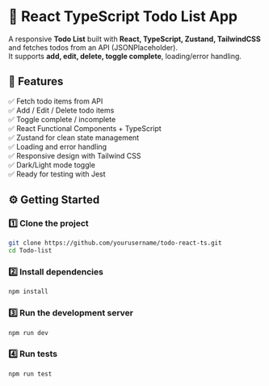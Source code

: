 # 📝 React TypeScript Todo List App

A responsive **Todo List** built with **React, TypeScript, Zustand, TailwindCSS** and fetches todos from an API (JSONPlaceholder).  
It supports **add, edit, delete, toggle complete**, loading/error handling.

## 🚀 Features

✅ Fetch todo items from API  
✅ Add / Edit / Delete todo items  
✅ Toggle complete / incomplete  
✅ React Functional Components + TypeScript  
✅ Zustand for clean state management  
✅ Loading and error handling  
✅ Responsive design with Tailwind CSS  
✅ Dark/Light mode toggle  
✅ Ready for testing with Jest 


## ⚙️ Getting Started

### 1️⃣ Clone the project

```bash
git clone https://github.com/yourusername/todo-react-ts.git
cd Todo-list
```

### 2️⃣ Install dependencies

```bash
npm install
```

### 3️⃣ Run the development server

```bash
npm run dev
```

### 4️⃣ Run tests

```bash
npm run test
```
